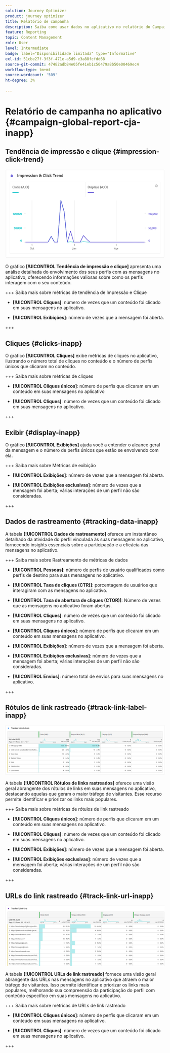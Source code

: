 ```yaml
---
solution: Journey Optimizer
product: journey optimizer
title: Relatório de campanha
description: Saiba como usar dados no aplicativo no relatório do Campaign
feature: Reporting
topic: Content Management
role: User
level: Intermediate
badge: label="Disponibilidade limitada" type="Informative"
exl-id: 51cbe27f-3f3f-471e-a5d9-e3a88fcfdd68
source-git-commit: 47482adb84e05fe41eb1c50479a8b50e00469ec4
workflow-type: tm+mt
source-wordcount: '509'
ht-degree: 3%

---
```


# Relatório de campanha no aplicativo {#campaign-global-report-cja-inapp}

## Tendência de impressão e clique {#impression-click-trend}

![](assets/cja-inapp-impressions-click.png)

O gráfico **[!UICONTROL Tendência de impressão e clique]** apresenta uma análise detalhada do envolvimento dos seus perfis com as mensagens no aplicativo, oferecendo informações valiosas sobre como os perfis interagem com o seu conteúdo.

+++ Saiba mais sobre métricas de tendência de Impressão e Clique

* **[!UICONTROL Cliques]**: número de vezes que um conteúdo foi clicado em suas mensagens no aplicativo.

* **[!UICONTROL Exibições]**: número de vezes que a mensagem foi aberta.

+++

## Cliques {#clicks-inapp}

O gráfico **[!UICONTROL Cliques]** exibe métricas de cliques no aplicativo, ilustrando o número total de cliques no conteúdo e o número de perfis únicos que clicaram no conteúdo.

+++ Saiba mais sobre métricas de cliques

* **[!UICONTROL Cliques únicos]**: número de perfis que clicaram em um conteúdo em suas mensagens no aplicativo

* **[!UICONTROL Cliques]**: número de vezes que um conteúdo foi clicado em suas mensagens no aplicativo.

+++

## Exibir {#display-inapp}

O gráfico **[!UICONTROL Exibições]** ajuda você a entender o alcance geral da mensagem e o número de perfis únicos que estão se envolvendo com ela.

+++ Saiba mais sobre Métricas de exibição

* **[!UICONTROL Exibições]**: número de vezes que a mensagem foi aberta.

* **[!UICONTROL Exibições exclusivas]**: número de vezes que a mensagem foi aberta; várias interações de um perfil não são consideradas.

+++

## Dados de rastreamento {#tracking-data-inapp}

A tabela **[!UICONTROL Dados de rastreamento]** oferece um instantâneo detalhado da atividade do perfil vinculada às suas mensagens no aplicativo, fornecendo insights essenciais sobre a participação e a eficácia das mensagens no aplicativo.

+++ Saiba mais sobre Rastreamento de métricas de dados

* **[!UICONTROL Pessoas]**: número de perfis de usuário qualificados como perfis de destino para suas mensagens no aplicativo.

* **[!UICONTROL Taxa de cliques (CTR)]**: porcentagem de usuários que interagiram com as mensagens no aplicativo.

* **[!UICONTROL Taxa de abertura de cliques (CTOR)]**: Número de vezes que as mensagens no aplicativo foram abertas.

* **[!UICONTROL Cliques]**: número de vezes que um conteúdo foi clicado em suas mensagens no aplicativo.

* **[!UICONTROL Cliques únicos]**: número de perfis que clicaram em um conteúdo em suas mensagens no aplicativo.

* **[!UICONTROL Exibições]**: número de vezes que a mensagem foi aberta.

* **[!UICONTROL Exibições exclusivas]**: número de vezes que a mensagem foi aberta; várias interações de um perfil não são consideradas.

* **[!UICONTROL Envios]**: número total de envios para suas mensagens no aplicativo.

<!--
* **[!UICONTROL Inbound triggered]**: 

* **[!UICONTROL Inbound dismisses]**: 
-->
+++

## Rótulos de link rastreado {#track-link-label-inapp}

![](assets/cja-inapp-tracked-link-labels.png)

A tabela **[!UICONTROL Rótulos de links rastreados]** oferece uma visão geral abrangente dos rótulos de links em suas mensagens no aplicativo, destacando aquelas que geram o maior tráfego de visitantes. Esse recurso permite identificar e priorizar os links mais populares.

+++ Saiba mais sobre métricas de rótulos de link rastreado

* **[!UICONTROL Cliques únicos]**: número de perfis que clicaram em um conteúdo em suas mensagens no aplicativo.

* **[!UICONTROL Cliques]**: número de vezes que um conteúdo foi clicado em suas mensagens no aplicativo.

* **[!UICONTROL Exibições]**: número de vezes que a mensagem foi aberta.

* **[!UICONTROL Exibições exclusivas]**: número de vezes que a mensagem foi aberta; várias interações de um perfil não são consideradas.

+++

## URLs do link rastreado {#track-link-url-inapp}

![](assets/cja-inapp-tracked-link-urls.png)

A tabela **[!UICONTROL URLs de link rastreado]** fornece uma visão geral abrangente das URLs nas mensagens no aplicativo que atraem o maior tráfego de visitantes. Isso permite identificar e priorizar os links mais populares, melhorando sua compreensão da participação do perfil com conteúdo específico em suas mensagens no aplicativo.

+++ Saiba mais sobre métricas de URLs de link rastreado

* **[!UICONTROL Cliques únicos]**: número de perfis que clicaram em um conteúdo em suas mensagens no aplicativo.

* **[!UICONTROL Cliques]**: número de vezes que um conteúdo foi clicado em suas mensagens no aplicativo.

+++
